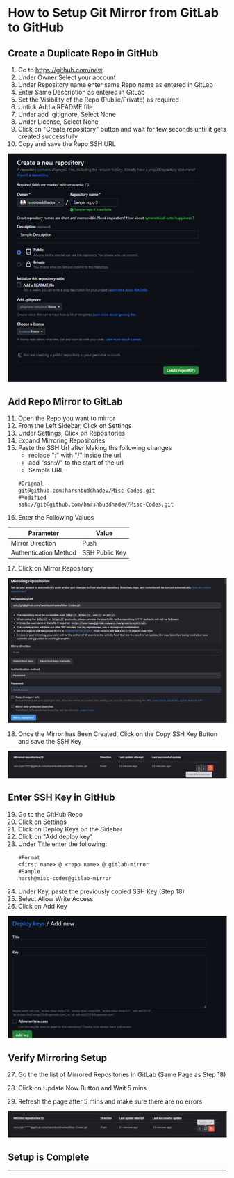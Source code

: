 # How to Setup Git Mirror from GitLab to GitHub

## Create a Duplicate Repo in GitHub

1. Go to https://github.com/new
2. Under Owner Select your account
3. Under Repository name enter same Repo name as entered in GitLab
4. Enter Same Description as entered in GitLab
5. Set the Visibility of the Repo (Public/Private) as required
6. Untick Add a README file
7. Under add .gitignore, Select None
8. Under License, Select None
9. Click on "Create repository" button and wait for few seconds until it gets created successfully
10. Copy and save the Repo SSH URL

![GitHub-Create-Repo](./Images/github-create-repo.png)


## Add Repo Mirror to GitLab

11. Open the Repo you want to mirror
12. From the Left Sidebar, Click on Settings
13. Under Settings, Click on Repositories
14. Expand Mirroring Repositories
15. Paste the SSH Url after Making the following changes
    - replace ":" with "/" inside the url
    - add "ssh://" to the start of the url
    - Sample URL
    ```text
    #Orignal
    git@github.com:harshbuddhadev/Misc-Codes.git
    #Modified
    ssh://git@github.com/harshbuddhadev/Misc-Codes.git
    ```
16. Enter the Following Values

| Parameter             	| Value          	|
|-----------------------	|----------------	|
| Mirror Direction      	| Push           	|
| Authentication Method 	| SSH Public Key 	|

17. Click on Mirror Repository

![GitLab-Mirror-Repo](./Images/gitlab-mirror-repo.png)


18. Once the Mirror has Been Created, Click on the Copy SSH Key Button and save the SSH Key

![GitLab-Mirror-Copy-Key](./Images/gitlab-mirror-copy-key.png)


## Enter SSH Key in GitHub

19. Go to the GitHub Repo
20. Click on Settings
21. Click on Deploy Keys on the Sidebar
22. Click on "Add deploy key"
23. Under Title enter the following:
    ```text
    #Format
    <first name> @ <repo name> @ gitlab-mirror
    #Sample
    harsh@misc-codes@gitlab-mirror
    ```
24. Under Key, paste the previously copied SSH Key (Step 18)
25. Select Allow Write Access
26. Click on Add Key

![GitHub-add-SSH-Deploy-Key](./Images/github-add-ssh-deploy-key.png)


## Verify Mirroring Setup

27. Go the the list of Mirrored Repositories in GitLab (Same Page as Step 18)

28. Click on Update Now Button and Wait 5 mins
29. Refresh the page after 5 mins and make sure there are no errors

![GitLab-Refresh-Mirror-Repo-Status](./Images/gitlab-refresh-mirror-repo-status.png)

## Setup is Complete
---